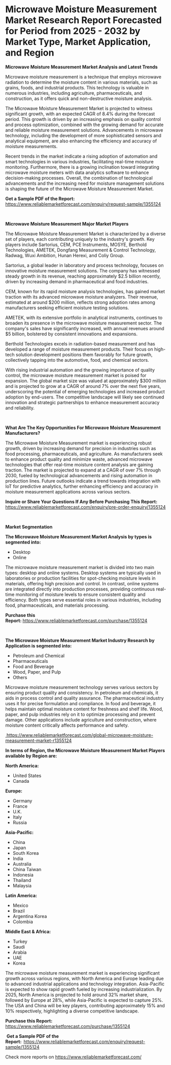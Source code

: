 <p><h1>Microwave Moisture Measurement Market Research Report Forecasted for Period from 2025 -  2032 by Market Type, Market Application, and Region</h1></p><p><strong>Microwave Moisture Measurement Market Analysis and Latest Trends</strong></p>
<p><p>Microwave moisture measurement is a technique that employs microwave radiation to determine the moisture content in various materials, such as grains, foods, and industrial products. This technology is valuable in numerous industries, including agriculture, pharmaceuticals, and construction, as it offers quick and non-destructive moisture analysis.</p><p>The Microwave Moisture Measurement Market is projected to witness significant growth, with an expected CAGR of 8.4% during the forecast period. This growth is driven by an increasing emphasis on quality control and process optimization, combined with the growing demand for accurate and reliable moisture measurement solutions. Advancements in microwave technology, including the development of more sophisticated sensors and analytical equipment, are also enhancing the efficiency and accuracy of moisture measurements. </p><p>Recent trends in the market indicate a rising adoption of automation and smart technologies in various industries, facilitating real-time moisture monitoring. Furthermore, there is a growing inclination toward integrating microwave moisture meters with data analytics software to enhance decision-making processes. Overall, the combination of technological advancements and the increasing need for moisture management solutions is shaping the future of the Microwave Moisture Measurement Market.</p></p>
<p><strong>Get a Sample PDF of the Report:&nbsp;</strong> <a href="https://www.reliablemarketforecast.com/enquiry/request-sample/1355124?utm_campaign=2219&utm_medium=2&utm_source=Github&utm_content=ia&utm_term=22022025&utm_id=microwave-moisture-measurement">https://www.reliablemarketforecast.com/enquiry/request-sample/1355124</a></p>
<p>&nbsp;</p>
<p><strong>Microwave Moisture Measurement Major Market Players</strong></p>
<p><p>The Microwave Moisture Measurement Market is characterized by a diverse set of players, each contributing uniquely to the industry's growth. Key players include Sartorius, CEM, PCE Instruments, MOSYE, Berthold Technologies, AMETEK, Dongfang Measurement & Control Technology, Radwag, Wuxi Ambition, Hunan Herexi, and Coliy Group. </p><p>Sartorius, a global leader in laboratory and process technology, focuses on innovative moisture measurement solutions. The company has witnessed steady growth in its revenue, reaching approximately $2.5 billion recently, driven by increasing demand in pharmaceutical and food industries.</p><p>CEM, known for its rapid moisture analysis technologies, has gained market traction with its advanced microwave moisture analyzers. Their revenue, estimated at around $200 million, reflects strong adoption rates among manufacturers seeking efficient moisture testing solutions.</p><p>AMETEK, with its extensive portfolio in analytical instruments, continues to broaden its presence in the microwave moisture measurement sector. The company's sales have significantly increased, with annual revenues around $5 billion, bolstered by consistent innovations and expansions.</p><p>Berthold Technologies excels in radiation-based measurement and has developed a range of moisture measurement products. Their focus on high-tech solution development positions them favorably for future growth, collectively tapping into the automotive, food, and chemical sectors.</p><p>With rising industrial automation and the growing importance of quality control, the microwave moisture measurement market is poised for expansion. The global market size was valued at approximately $300 million and is projected to grow at a CAGR of around 7% over the next five years, underscoring the potential of emerging technologies and increased product adoption by end-users. The competitive landscape will likely see continued innovation and strategic partnerships to enhance measurement accuracy and reliability.</p></p>
<p>&nbsp;</p>
<p><strong>What Are The Key Opportunities For Microwave Moisture Measurement Manufacturers?</strong></p>
<p><p>The Microwave Moisture Measurement market is experiencing robust growth, driven by increasing demand for precision in industries such as food processing, pharmaceuticals, and agriculture. As manufacturers seek to enhance product quality and minimize waste, advanced microwave technologies that offer real-time moisture content analysis are gaining traction. The market is projected to expand at a CAGR of over 7% through 2030, fueled by technological advancements and rising automation in production lines. Future outlooks indicate a trend towards integration with IoT for predictive analytics, further enhancing efficiency and accuracy in moisture measurement applications across various sectors.</p></p>
<p><strong>Inquire or Share Your Questions If Any Before Purchasing This Report:</strong> <a href="https://www.reliablemarketforecast.com/enquiry/pre-order-enquiry/1355124?utm_campaign=2219&utm_medium=2&utm_source=Github&utm_content=ia&utm_term=22022025&utm_id=microwave-moisture-measurement">https://www.reliablemarketforecast.com/enquiry/pre-order-enquiry/1355124</a></p>
<p>&nbsp;</p>
<p><strong>Market Segmentation</strong></p>
<p><strong>The Microwave Moisture Measurement Market Analysis by types is segmented into:</strong></p>
<p><ul><li>Desktop</li><li>Online</li></ul></p>
<p><p>The microwave moisture measurement market is divided into two main types: desktop and online systems. Desktop systems are typically used in laboratories or production facilities for spot-checking moisture levels in materials, offering high precision and control. In contrast, online systems are integrated directly into production processes, providing continuous real-time monitoring of moisture levels to ensure consistent quality and efficiency. Both types serve essential roles in various industries, including food, pharmaceuticals, and materials processing.</p></p>
<p><strong>Purchase this Report:&nbsp;</strong><a href="https://www.reliablemarketforecast.com/purchase/1355124?utm_campaign=2219&utm_medium=2&utm_source=Github&utm_content=ia&utm_term=22022025&utm_id=microwave-moisture-measurement">https://www.reliablemarketforecast.com/purchase/1355124</a></p>
<p>&nbsp;</p>
<p><strong>The Microwave Moisture Measurement Market Industry Research by Application is segmented into:</strong></p>
<p><ul><li>Petroleum and Chemical</li><li>Pharmaceuticals</li><li>Food and Beverage</li><li>Wood, Paper, and Pulp</li><li>Others</li></ul></p>
<p><p>Microwave moisture measurement technology serves various sectors by ensuring product quality and consistency. In petroleum and chemicals, it aids in process control and quality assurance. The pharmaceutical industry uses it for precise formulation and compliance. In food and beverage, it helps maintain optimal moisture content for freshness and shelf life. Wood, paper, and pulp industries rely on it to optimize processing and prevent damage. Other applications include agriculture and construction, where moisture content critically affects performance and safety.</p></p>
<p><a href="https://www.reliablemarketforecast.com/global-microwave-moisture-measurement-market-r1355124?utm_campaign=2219&utm_medium=2&utm_source=Github&utm_content=ia&utm_term=22022025&utm_id=microwave-moisture-measurement">&nbsp;https://www.reliablemarketforecast.com/global-microwave-moisture-measurement-market-r1355124</a></p>
<p><strong>In terms of Region, the Microwave Moisture Measurement Market Players available by Region are:</strong></p>
<p>
    <p> <strong> North America: </strong>
        <ul>
            <li>United States</li>
            <li>Canada</li>
        </ul>
        </p> 
    <p> <strong> Europe: </strong>
        <ul>
            <li>Germany</li>
            <li>France</li>
            <li>U.K.</li>
            <li>Italy</li>
            <li>Russia</li>
        </ul>
        </p> 
    <p> <strong> Asia-Pacific: </strong>
        <ul>
            <li>China</li>
            <li>Japan</li>
            <li>South Korea</li>
            <li>India</li>
            <li>Australia</li>
            <li>China Taiwan</li>
            <li>Indonesia</li>
            <li>Thailand</li>
            <li>Malaysia</li>
        </ul>
        </p> 
    <p> <strong> Latin America: </strong>
        <ul>
            <li>Mexico</li>
            <li>Brazil</li>
            <li>Argentina Korea</li>
            <li>Colombia</li>
        </ul>
        </p> 
    <p> <strong> Middle East & Africa: </strong>
        <ul>
            <li>Turkey</li>
            <li>Saudi</li>
            <li>Arabia</li>
            <li>UAE</li>
            <li>Korea</li>
        </ul>
    </p>
    </p>
<p><p>The microwave moisture measurement market is experiencing significant growth across various regions, with North America and Europe leading due to advanced industrial applications and technology integration. Asia-Pacific is expected to show rapid growth fueled by increasing industrialization. By 2025, North America is projected to hold around 32% market share, followed by Europe at 28%, while Asia-Pacific is expected to capture 25%. The USA and China will be key players, contributing approximately 15% and 10% respectively, highlighting a diverse competitive landscape.</p></p>
<p><strong>Purchase this Report: </strong><a href="https://www.reliablemarketforecast.com/purchase/1355124?utm_campaign=2219&utm_medium=2&utm_source=Github&utm_content=ia&utm_term=22022025&utm_id=microwave-moisture-measurement">https://www.reliablemarketforecast.com/purchase/1355124</a></p>
<p>&nbsp;<strong>Get a Sample PDF of the Report:&nbsp;&nbsp;</strong><a href="https://www.reliablemarketforecast.com/enquiry/request-sample/1355124?utm_campaign=2219&utm_medium=2&utm_source=Github&utm_content=ia&utm_term=22022025&utm_id=microwave-moisture-measurement">https://www.reliablemarketforecast.com/enquiry/request-sample/1355124</a></p>
<p><strong></strong></p>
<p>Check more reports on <a href="https://www.reliablemarketforecast.com/?utm_campaign=2219&utm_medium=2&utm_source=Github&utm_content=ia&utm_term=22022025&utm_id=microwave-moisture-measurement">https://www.reliablemarketforecast.com/</a></p>